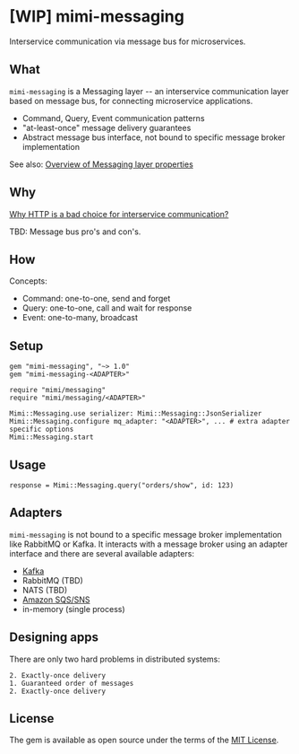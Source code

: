 # [WIP] mimi-messaging

Interservice communication via message bus for microservices.

## What

`mimi-messaging` is a Messaging layer -- an interservice
communication layer based on message bus, for connecting microservice applications.

* Command, Query, Event communication patterns
* "at-least-once" message delivery guarantees
* Abstract message bus interface, not bound to specific message broker implementation

See also: [Overview of Messaging layer properties](docs/Messaging_Layer_Properties.md)

## Why

[Why HTTP is a bad choice for interservice communication?](docs/Why_HTTP_is_a_bad_choice.md)

TBD: Message bus pro's and con's.

## How

Concepts:

* Command: one-to-one, send and forget
* Query: one-to-one, call and wait for response
* Event: one-to-many, broadcast

## Setup

```
gem "mimi-messaging", "~> 1.0"
gem "mimi-messaging-<ADAPTER>"
```

```
require "mimi/messaging"
require "mimi/messaging/<ADAPTER>"

Mimi::Messaging.use serializer: Mimi::Messaging::JsonSerializer
Mimi::Messaging.configure mq_adapter: "<ADAPTER>", ... # extra adapter specific options
Mimi::Messaging.start
```

## Usage

```
response = Mimi::Messaging.query("orders/show", id: 123)
```

## Adapters

`mimi-messaging` is not bound to a specific message broker implementation like RabbitMQ or Kafka. It interacts with a message broker using an adapter interface and
there are several available adapters:

* [Kafka](https://github.com/kukushkin/mimi-messaging-kafka)
* RabbitMQ (TBD)
* NATS (TBD)
* [Amazon SQS/SNS](https://github.com/kukushkin/mimi-messaging-sqs_sns)
* in-memory (single process)

## Designing apps


There are only two hard problems in distributed systems:

```
2. Exactly-once delivery
1. Guaranteed order of messages
2. Exactly-once delivery
```

## License

The gem is available as open source under the terms of the [MIT License](http://opensource.org/licenses/MIT).

